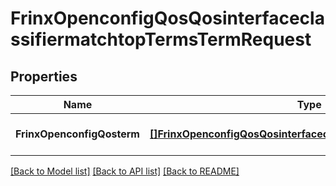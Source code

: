 # FrinxOpenconfigQosQosinterfaceclassifiermatchtopTermsTermRequest

## Properties
Name | Type | Description | Notes
------------ | ------------- | ------------- | -------------
**FrinxOpenconfigQosterm** | [**[]FrinxOpenconfigQosQosinterfaceclassifiermatchtopTermsTerm**](frinx.openconfig.qos.qosinterfaceclassifiermatchtop.terms.Term.md) |  | [optional] [default to null]

[[Back to Model list]](../README.md#documentation-for-models) [[Back to API list]](../README.md#documentation-for-api-endpoints) [[Back to README]](../README.md)


